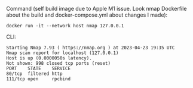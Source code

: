 
Command (self build image due to Apple M1 issue. Look nmap Dockerfile about the build and docker-compose.yml about changes I made):

````docker run -it --network host nmap 127.0.0.1```` 

CLI:

````
Starting Nmap 7.93 ( https://nmap.org ) at 2023-04-23 19:35 UTC
Nmap scan report for localhost (127.0.0.1)
Host is up (0.0000050s latency).
Not shown: 998 closed tcp ports (reset)
PORT    STATE    SERVICE
80/tcp  filtered http
111/tcp open     rpcbind

